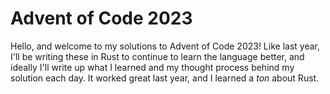 # Advent of Code 2023

Hello, and welcome to my solutions to Advent of Code 2023! Like last year, I'll
be writing these in Rust to continue to learn the language better, and ideally
I'll write up what I learned and my thought process behind my solution each day.
It worked great last year, and I learned a _ton_ about Rust.
